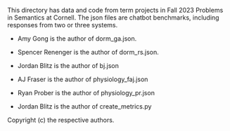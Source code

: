 This directory has data and code from term projects in Fall 2023 Problems in Semantics at Cornell.
The json files are chatbot benchmarks, including responses from two or three systems.

* Amy Gong is the author of dorm_ga.json.

* Spencer Renenger is the author of dorm_rs.json.

* Jordan Blitz is the author of bj.json

* AJ Fraser is the author of physiology_faj.json

* Ryan Prober is the author of physiology_pr.json

* Jordan Blitz is the author of create_metrics.py

Copyright (c) the respective authors.
